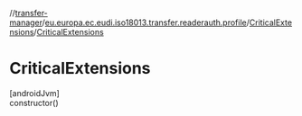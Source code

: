 //[transfer-manager](../../../index.md)/[eu.europa.ec.eudi.iso18013.transfer.readerauth.profile](../index.md)/[CriticalExtensions](index.md)/[CriticalExtensions](-critical-extensions.md)

# CriticalExtensions

[androidJvm]\
constructor()
